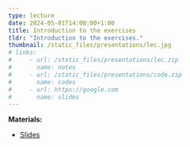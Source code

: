 ```yaml
---
type: lecture
date: 2024-05-01T14:00:00+1:00
title: Introduction to the exercises
tldr: "Introduction to the exercises."
thumbnail: /static_files/presentations/lec.jpg
# links:
#     - url: /static_files/presentations/lec.zip
#       name: notes
#     - url: /static_files/presentations/code.zip
#       name: codes
#     - url: https://google.com
#       name: slides
---
```

**Materials:**
- [Slides](https://github.com/MLGlobalHealth/dviz_course/blob/main/Lectures/Lectures/Day1/day1_part4_intro_to_exercises.pptx)
